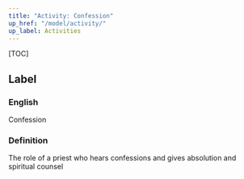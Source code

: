 ```yaml
---
title: "Activity: Confession"
up_href: "/model/activity/"
up_label: Activities
---
```


[TOC]

## Label

### English
Confession



### Definition 
The role of a priest who hears confessions and gives absolution and spiritual counsel